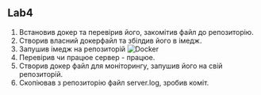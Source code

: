 ## Lab4

1. Встановив докер та перевiрив його, закомiтив файл до репозиторiю.
2. Створив власний докерфайл та збiлдив його в iмедж. 
3. Запушив iмедж на репозиторiй ![Docker](https://hub.docker.com/repository/docker/ivansavchishin/lab4)
4. Перевiрив чи працюе сервер - працюе.
5. Створив докер файл для монiторингу, запушив його на свiй репозиторiй.
6. Скопiював з репозиторiю файл server.log, зробив комiт.

